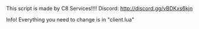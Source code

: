 This script is made by C8 Services!!!!
Discord: http://discord.gg/vBDKxs6kjn

Info!
Everything you need to change is in "client.lua"
